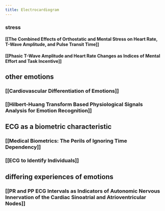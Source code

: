 ```yaml
---
title: Electrocardiogram
---
```


### stress
####
#### [[The Combined Effects of Orthostatic and Mental Stress on Heart Rate, T-Wave Amplitude, and Pulse Transit Time]]
#### [[Phasic T-Wave Amplitude and Heart Rate Changes as Indices of Mental Effort and Task Incentive]]
## other emotions
### [[Cardiovascular Differentiation of Emotions]]
### [[Hilbert-Huang Transform Based Physiological Signals Analysis for Emotion Recognition]]
## ECG as a biometric characteristic
### [[Medical Biometrics: The Perils of Ignoring Time Dependency]]
### [[ECG to Identify Individuals]]
## differing experiences of emotions
### [[PR and PP ECG Intervals as Indicators of Autonomic Nervous Innervation of the Cardiac Sinoatrial and Atrioventricular Nodes]]
